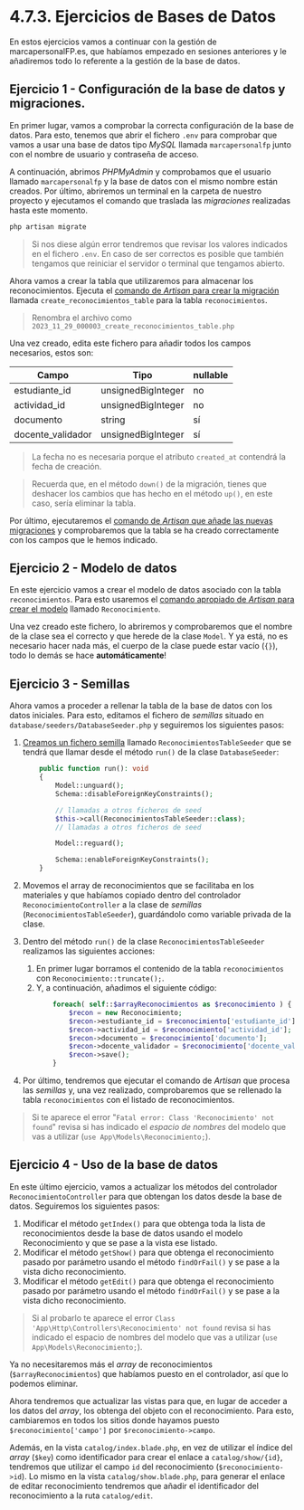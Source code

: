# 4.7.3. Ejercicios de Bases de Datos

En estos ejercicios vamos a continuar con la gestión de marcapersonalFP.es, que habíamos empezado en sesiones anteriores y le añadiremos todo lo referente a la gestión de la base de datos.

## Ejercicio 1 - Configuración de la base de datos y migraciones.

En primer lugar, vamos a comprobar la correcta configuración de la base de datos. Para esto, tenemos que abrir el fichero `.env` para comprobar que vamos a usar una base de datos tipo _MySQL_ llamada `marcapersonalfp` junto con el nombre de usuario y contraseña de acceso.

A continuación, abrimos _PHPMyAdmin_ y comprobamos que el usuario llamado `marcapersonalfp` y la base de datos con el mismo nombre están creados. Por último, abriremos un terminal en la carpeta de nuestro proyecto y ejecutamos el comando que traslada las _migraciones_ realizadas hasta este momento.

```bash
php artisan migrate
```

> Si nos diese algún error tendremos que revisar los valores indicados en el fichero `.env`. En caso de ser correctos es posible que también tengamos que reiniciar el servidor o terminal que tengamos abierto.

Ahora vamos a crear la tabla que utilizaremos para almacenar los reconocimientos. Ejecuta el [comando de _Artisan_ para crear la migración](./042_migraciones.md#crear-una-nueva-migración) llamada `create_reconocimientos_table` para la tabla `reconocimientos`.

> Renombra el archivo como `2023_11_29_000003_create_reconocimientos_table.php`

Una vez creado, edita este fichero para añadir todos los campos necesarios, estos son:

Campo | Tipo | nullable
-----|----|---
estudiante_id | unsignedBigInteger | no
actividad_id | unsignedBigInteger | no
documento | string | sí
docente_validador | unsignedBigInteger | sí

> La fecha no es necesaria porque el atributo `created_at` contendrá la fecha de creación.

> Recuerda que, en el método `down()` de la migración, tienes que deshacer los cambios que has hecho en el método `up()`, en este caso, sería eliminar la tabla.

Por último, ejecutaremos el [comando de _Artisan_ que añade las nuevas migraciones](./042_migraciones.md#ejecutar-migraciones) y comprobaremos que la tabla se ha creado correctamente con los campos que le hemos indicado.

## Ejercicio 2 - Modelo de datos

En este ejercicio vamos a crear el modelo de datos asociado con la tabla `reconocimientos`. Para esto usaremos el [comando apropiado de _Artisan_ para crear el modelo](./044_modelosORM.md#definición-de-un-modelo) llamado `Reconocimiento`.

Una vez creado este fichero, lo abriremos y comprobaremos que el nombre de la clase sea el correcto y que herede de la clase `Model`. Y ya está, no es necesario hacer nada más, el cuerpo de la clase puede estar vacío (`{}`), todo lo demás se hace **automáticamente**!

## Ejercicio 3 - Semillas

Ahora vamos a proceder a rellenar la tabla de la base de datos con los datos iniciales. Para esto, editamos el fichero de _semillas_ situado en `database/seeders/DatabaseSeeder.php` y seguiremos los siguientes pasos:

1. [Creamos un fichero semilla](./045_databaseSeeding.md#crear-ficheros-semilla) llamado `ReconocimientosTableSeeder` que se tendrá que llamar desde el método `run()` de la clase `DatabaseSeeder`:

    ```php
        public function run(): void
        {
            Model::unguard();
            Schema::disableForeignKeyConstraints();

            // llamadas a otros ficheros de seed
            $this->call(ReconocimientosTableSeeder::class);
            // llamadas a otros ficheros de seed

            Model::reguard();

            Schema::enableForeignKeyConstraints();
        }
    ```
2. Movemos el array de reconocimientos que se facilitaba en los materiales y que habíamos copiado dentro del controlador `ReconocimientoController` a la clase de _semillas_ (`ReconocimientosTableSeeder`), guardándolo como variable privada de la clase.

3. Dentro del método `run()` de la clase `ReconocimientosTableSeeder` realizamos las siguientes acciones:

    1. En primer lugar borramos el contenido de la tabla `reconocimientos` con `Reconocimiento::truncate();`.
    1. Y, a continuación, añadimos el siguiente código:
        ```php
            foreach( self::$arrayReconocimientos as $reconocimiento ) {
                $recon = new Reconocimiento;
                $recon->estudiante_id = $reconocimiento['estudiante_id'];
                $recon->actividad_id = $reconocimiento['actividad_id'];
                $recon->documento = $reconocimiento['documento'];
                $recon->docente_validador = $reconocimiento['docente_validador'];
                $recon->save();
            }
        ```

4. Por último, tendremos que ejecutar el comando de _Artisan_ que procesa las _semillas_ y, una vez realizado, comprobaremos que se rellenado la tabla `reconocimientos` con el listado de reconocimientos.

> Si te aparece el error "`Fatal error: Class 'Reconocimiento' not found`" revisa si has indicado el _espacio de nombres_ del modelo que vas a utilizar (`use App\Models\Reconocimiento;`).

## Ejercicio 4 - Uso de la base de datos

En este último ejercicio, vamos a actualizar los métodos del controlador `ReconocimientoController` para que obtengan los datos desde la base de datos. Seguiremos los siguientes pasos:

1. Modificar el método `getIndex()` para que obtenga toda la lista de reconocimientos desde la base de datos usando el modelo Reconocimiento y que se pase a la vista ese listado.
1. Modificar el método `getShow()` para que obtenga el reconocimiento pasado por parámetro usando el método `findOrFail()` y se pase a la vista dicho reconocimiento.
1. Modificar el método `getEdit()` para que obtenga el reconocimiento pasado por parámetro usando el método `findOrFail()` y se pase a la vista dicho reconocimiento.

> Si al probarlo te aparece el error `Class 'App\Http\Controllers\Reconocimiento' not found` revisa si has indicado el espacio de nombres del modelo que vas a utilizar (`use App\Models\Reconocimiento;`).

Ya no necesitaremos más el _array_ de reconocimientos (`$arrayReconocimientos`) que habíamos puesto en el controlador, así que lo podemos eliminar.

Ahora tendremos que actualizar las vistas para que, en lugar de acceder a los datos del _array_, los obtenga del objeto con el reconocimiento. Para esto, cambiaremos en todos los sitios donde hayamos puesto `$reconocimiento['campo']` por `$reconocimiento->campo`.

Además, en la vista `catalog/index.blade.php`, en vez de utilizar el índice del _array_ (`$key`) como identificador para crear el enlace a `catalog/show/{id}`, tendremos que utilizar el campo `id` del reconocimiento (`$reconocimiento->id`). Lo mismo en la vista `catalog/show.blade.php`, para generar el enlace de editar reconocimiento tendremos que añadir el identificador del reconocimiento a la ruta `catalog/edit`.

